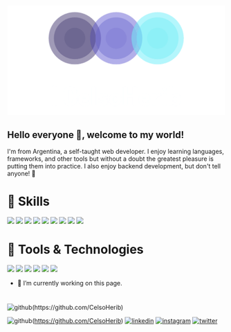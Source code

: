 ![Logo](https://github.com/CelsoHerib/CelsoHerib/blob/main/logo_transparent.png)


## Hello everyone 👋, welcome to my world!
I'm  from Argentina, a self-taught web developer. I enjoy learning languages, frameworks, and other tools but without a doubt the greatest pleasure is putting them into practice. I also enjoy backend development, but don't tell anyone!  🤫​

# 🚀 Skills
<p>
 <a> <img src="https://img.shields.io/badge/HTML5-E34F26?style=for-the-badge&logo=html5&logoColor=white" target="_blank">
 </a>
  <a>
    <img src="https://img.shields.io/badge/CSS-239120?&style=for-the-badge&logo=css3&logoColor=white" target="_blank">
  </a>
 <a>
  <img src="https://img.shields.io/badge/JavaScript-F7DF1E?style=for-the-badge&logo=javascript&logoColor=black" target="_blank">
 </a>
  <a>
    <img src="https://img.shields.io/badge/PHP-777BB4?style=for-the-badge&logo=php&logoColor=white" target="_blank">
  </a>
 <a>
  <img src="https://img.shields.io/badge/React-20232A?style=for-the-badge&logo=react&logoColor=61DAFB" target="_blank">
 </a>
  <a>
    <img src="https://img.shields.io/badge/Node.js-43853D?style=for-the-badge&logo=node.js&logoColor=white" target="_blank">
  </a>
 <a>
  <img src="https://img.shields.io/badge/Angular-DD0031?style=for-the-badge&logo=angular&logoColor=white" target="_blank">
 </a>
 <a>
    <img src="https://img.shields.io/badge/MongoDB-4EA94B?style=for-the-badge&logo=mongodb&logoColor=white" target="_blank">
  </a>
 <a>
  <img src="https://img.shields.io/badge/PostgreSQL-316192?style=for-the-badge&logo=postgresql&logoColor=white" target="_blank">
 </a>
</p>

# 🧰 Tools & Technologies
<p>
  <img src="https://img.shields.io/badge/Git-F05032?style=for-the-badge&logo=git&logoColor=white">
  <img src="https://img.shields.io/badge/GitHub-100000?style=for-the-badge&logo=github&logoColor=white">
  <img src="https://img.shields.io/badge/Linux-FCC624?style=for-the-badge&logo=linux&logoColor=black">
  <img src="https://img.shields.io/badge/Figma-F24E1E?style=for-the-badge&logo=figma&logoColor=white">
  <img src="https://img.shields.io/badge/Notion-000000?style=for-the-badge&logo=notion&logoColor=white">
  <img src="https://img.shields.io/badge/Postman-FF6C37?style=for-the-badge&logo=Postman&logoColor=white">
</p>

- 🔭 I’m currently working on this page. 
#
<p>
 <a>
  <img src='https://cdn.jsdelivr.net/npm/simple-icons@3.0.1/icons/github.svg' alt='github' height='40' target="_blank">(https://github.com/CelsoHerib)
 </a>
</p>

<img src='https://cdn.jsdelivr.net/npm/simple-icons@3.0.1/icons/github.svg' alt='github' height='40' target="_blank">(https://github.com/CelsoHerib)  [<img src='https://cdn.jsdelivr.net/npm/simple-icons@3.0.1/icons/linkedin.svg' alt='linkedin' height='40'>](https://www.linkedin.com/in/celsoherib//)  [<img src='https://cdn.jsdelivr.net/npm/simple-icons@3.0.1/icons/instagram.svg' alt='instagram' height='40'>](www.instagram.com/celsoherib//)  [<img src='https://cdn.jsdelivr.net/npm/simple-icons@3.0.1/icons/twitter.svg' alt='twitter' height='40'>](https://twitter.com/CelsoHerib)  

